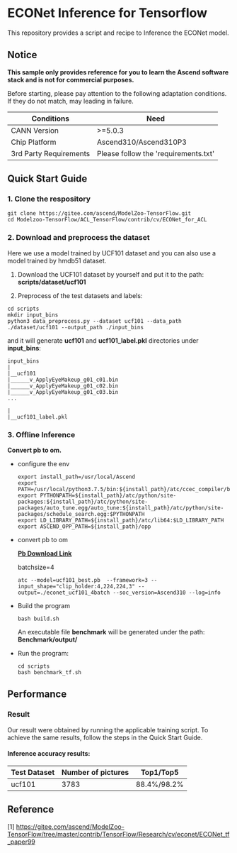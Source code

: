 

# ECONet Inference for Tensorflow 

This repository provides a script and recipe to Inference the ECONet model.

## Notice
**This sample only provides reference for you to learn the Ascend software stack and is not for commercial purposes.**

Before starting, please pay attention to the following adaptation conditions. If they do not match, may leading in failure.

| Conditions | Need |
| --- | --- |
| CANN Version | >=5.0.3 |
| Chip Platform| Ascend310/Ascend310P3 |
| 3rd Party Requirements| Please follow the 'requirements.txt' |

## Quick Start Guide

### 1. Clone the respository

```shell
git clone https://gitee.com/ascend/ModelZoo-TensorFlow.git
cd Modelzoo-TensorFlow/ACL_TensorFlow/contrib/cv/ECONet_for_ACL
```

### 2. Download and preprocess the dataset

Here we use a model trained by UCF101 dataset and you can also use a model trained by hmdb51 dataset.

1. Download the  UCF101 dataset by yourself and put it to the path: **scripts/dataset/ucf101**

2. Preprocess of the test datasets and labels:
```
cd scripts
mkdir input_bins
python3 data_preprocess.py --dataset ucf101 --data_path ./dataset/ucf101 --output_path ./input_bins
```
and it will generate **ucf101** and **ucf101_label.pkl** directories under **input_bins**:
```
input_bins
|
|__ucf101
|______v_ApplyEyeMakeup_g01_c01.bin
|______v_ApplyEyeMakeup_g01_c02.bin
|______v_ApplyEyeMakeup_g01_c03.bin
...

|
|__ucf101_label.pkl

```

### 3. Offline Inference

**Convert pb to om.**

- configure the env

  ```
  export install_path=/usr/local/Ascend
  export PATH=/usr/local/python3.7.5/bin:${install_path}/atc/ccec_compiler/bin:${install_path}/atc/bin:$PATH
  export PYTHONPATH=${install_path}/atc/python/site-packages:${install_path}/atc/python/site-packages/auto_tune.egg/auto_tune:${install_path}/atc/python/site-packages/schedule_search.egg:$PYTHONPATH
  export LD_LIBRARY_PATH=${install_path}/atc/lib64:$LD_LIBRARY_PATH
  export ASCEND_OPP_PATH=${install_path}/opp
  ```

- convert pb to om

  [**Pb Download Link**](https://modelzoo-train-atc.obs.cn-north-4.myhuaweicloud.com/006_train_backup/econet/ECONet_tf_paper99/scripts/ucf101_best.pb)
  
  batchsize=4

  ```
  atc --model=ucf101_best.pb  --framework=3 --input_shape="clip_holder:4,224,224,3" --output=./econet_ucf101_4batch --soc_version=Ascend310 --log=info
  ```

- Build the program

  ```
  bash build.sh
  ```
  An executable file **benchmark** will be generated under the path: **Benchmark/output/**

- Run the program:

  ```
  cd scripts
  bash benchmark_tf.sh
  ```



## Performance

### Result

Our result were obtained by running the applicable training script. To achieve the same results, follow the steps in the Quick Start Guide.

#### Inference accuracy results:

| Test Dataset | Number of pictures | Top1/Top5 |
|--------------|-------------------|-------------------|
| ucf101          | 3783             | 88.4%/98.2%             |

## Reference
[1] https://gitee.com/ascend/ModelZoo-TensorFlow/tree/master/contrib/TensorFlow/Research/cv/econet/ECONet_tf_paper99
